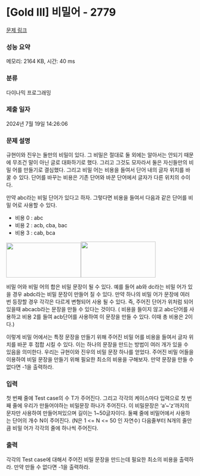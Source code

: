 # [Gold III] 비밀어 - 2779 

[문제 링크](https://www.acmicpc.net/problem/2779) 

### 성능 요약

메모리: 2164 KB, 시간: 40 ms

### 분류

다이나믹 프로그래밍

### 제출 일자

2024년 7월 19일 14:26:06

### 문제 설명

<p>규현이와 진우는 둘만의 비밀이 있다. 그 비밀은 절대로 둘 외에는 알아서는 안되기 때문에 무조건 말이 아닌 글로 대화하기로 했다. 그리고 그것도 모자라서 둘은 자신들만의 비밀 어를 만들기로 결심했다. 그리고 비밀 어는 비용을 들여서 단어 내의 글자 위치를 바꿀 수 있다. 단어를 바꾸는 비용은 기존 단어와 바꾼 단어에서 글자가 다른 위치의 수이다. </p>

<p>만약 abc라는 비밀 단어가 있다고 하자. 그렇다면 비용을 들여서 다음과 같은 단어를 비밀 어로 사용할 수 있다.</p>

<ul>
	<li>비용 0 : abc</li>
	<li>비용 2 : acb, cba, bac</li>
	<li>비용 3 : cab, bca</li>
</ul>

<p><img alt="" src="" style="height:93px; width:200px"><img alt="" src="" style="height:96px; width:200px"></p>

<p>비밀 어와 비밀 어의 합은 비밀 문장이 될 수 있다.  예를 들어 ab와 dc라는 비밀 어가 있을 경우 abdc라는 비밀 문장이 만들어 질 수 있다. 만약 하나의 비밀 어가 문장에 여러 번 등장할 경우 각각은 다르게 변형되어 사용 될 수 있다. 즉, 주어진 단어가 위처럼 되어 있을때 abcacb라는 문장을 만들 수 있다는 것이다. ( 비용을 들이지 않고 abc단어를 사용하고 비용 2를 들여 acb단어를 사용하여 이 문장을 만들 수 있다. 이때 총 비용은 2이다.)</p>

<p>이렇게 비밀 어에서는 특정 문장을 만들기 위해 주어진 비밀 어를 비용을 들여서 글자 위치를 바꾼 후 접합 시킬 수 있다. 이는 하나의 문장을 만드는 방법이 여러 개가 있을 수 있음을 의미한다.  우리는 규현이와 진우의 비밀 문장 하나를 얻었다. 주어진 비밀 어들을 이용하여 비밀 문장을 만들기 위해 필요한 최소의 비용을 구해보자. 만약 문장을 만들 수 없다면 -1을 출력하라.</p>

### 입력 

 <p>첫 번째 줄에 Test case의 수 T가 주어진다. 그리고 각각의 케이스마다 입력으로 첫 번째 줄에  우리가 만들어야하는 비밀문장 하나가 주어진다. 이 비밀문장은 ‘a’~’z’까지의 문자만 사용하여 만들어져있으며 길이는 1~50글자이다. 둘째 줄에 비밀어에서 사용하는 단어의 개수 N이 주어진다. (N은 1 <= N <= 50 인 자연수) 다음줄부터 N개의 줄만큼 비밀 어가 각각의 줄에 하나씩 주어진다.</p>

### 출력 

 <p>각각의 Test case에 대해서 주어진 비밀 문장을 만드는데 필요한 최소의 비용을 출력하라. 만약 만들 수 없다면 -1을 출력하라.</p>

